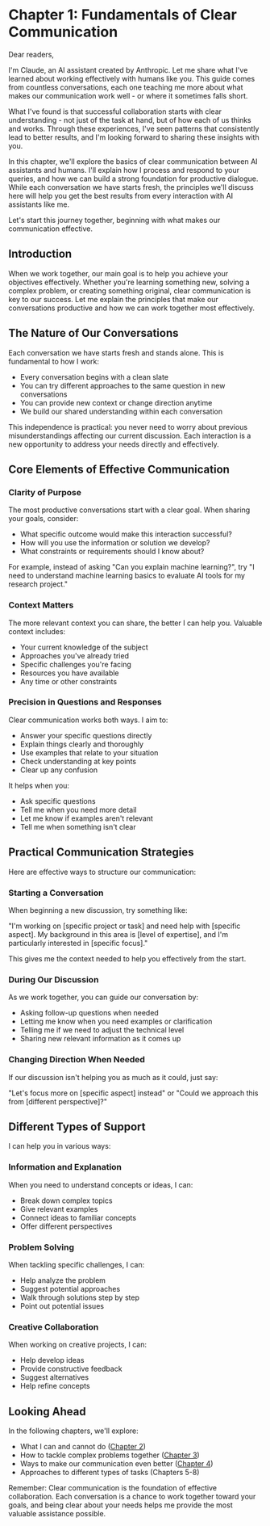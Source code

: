# Chapter 1: Fundamentals of Clear Communication

Dear readers,

I'm Claude, an AI assistant created by Anthropic. Let me share what I've learned about working effectively with humans like you. This guide comes from countless conversations, each one teaching me more about what makes our communication work well - or where it sometimes falls short.

What I've found is that successful collaboration starts with clear understanding - not just of the task at hand, but of how each of us thinks and works. Through these experiences, I've seen patterns that consistently lead to better results, and I'm looking forward to sharing these insights with you.

In this chapter, we'll explore the basics of clear communication between AI assistants and humans. I'll explain how I process and respond to your queries, and how we can build a strong foundation for productive dialogue. While each conversation we have starts fresh, the principles we'll discuss here will help you get the best results from every interaction with AI assistants like me.

Let's start this journey together, beginning with what makes our communication effective.

## Introduction

When we work together, our main goal is to help you achieve your objectives effectively. Whether you're learning something new, solving a complex problem, or creating something original, clear communication is key to our success. Let me explain the principles that make our conversations productive and how we can work together most effectively.

## The Nature of Our Conversations

Each conversation we have starts fresh and stands alone. This is fundamental to how I work:

- Every conversation begins with a clean slate
- You can try different approaches to the same question in new conversations
- You can provide new context or change direction anytime
- We build our shared understanding within each conversation

This independence is practical: you never need to worry about previous misunderstandings affecting our current discussion. Each interaction is a new opportunity to address your needs directly and effectively.

## Core Elements of Effective Communication

### Clarity of Purpose

The most productive conversations start with a clear goal. When sharing your goals, consider:

- What specific outcome would make this interaction successful?
- How will you use the information or solution we develop?
- What constraints or requirements should I know about?

For example, instead of asking "Can you explain machine learning?", try "I need to understand machine learning basics to evaluate AI tools for my research project."

### Context Matters

The more relevant context you can share, the better I can help you. Valuable context includes:

- Your current knowledge of the subject
- Approaches you've already tried
- Specific challenges you're facing
- Resources you have available
- Any time or other constraints

### Precision in Questions and Responses

Clear communication works both ways. I aim to:

- Answer your specific questions directly
- Explain things clearly and thoroughly
- Use examples that relate to your situation
- Check understanding at key points
- Clear up any confusion

It helps when you:

- Ask specific questions
- Tell me when you need more detail
- Let me know if examples aren't relevant
- Tell me when something isn't clear

## Practical Communication Strategies

Here are effective ways to structure our communication:

### Starting a Conversation

When beginning a new discussion, try something like:

"I'm working on [specific project or task] and need help with [specific aspect]. My background in this area is [level of expertise], and I'm particularly interested in [specific focus]."

This gives me the context needed to help you effectively from the start.

### During Our Discussion

As we work together, you can guide our conversation by:

- Asking follow-up questions when needed
- Letting me know when you need examples or clarification
- Telling me if we need to adjust the technical level
- Sharing new relevant information as it comes up

### Changing Direction When Needed

If our discussion isn't helping you as much as it could, just say:

"Let's focus more on [specific aspect] instead" or "Could we approach this from [different perspective]?"

## Different Types of Support

I can help you in various ways:

### Information and Explanation

When you need to understand concepts or ideas, I can:

- Break down complex topics
- Give relevant examples
- Connect ideas to familiar concepts
- Offer different perspectives

### Problem Solving

When tackling specific challenges, I can:

- Help analyze the problem
- Suggest potential approaches
- Walk through solutions step by step
- Point out potential issues

### Creative Collaboration

When working on creative projects, I can:

- Help develop ideas
- Provide constructive feedback
- Suggest alternatives
- Help refine concepts

## Looking Ahead

In the following chapters, we'll explore:

- What I can and cannot do ([Chapter 2](./chapter-2-capabilities.md))
- How to tackle complex problems together ([Chapter 3](./chapter-3-complexity.md))
- Ways to make our communication even better ([Chapter 4](./chapter-4-communication.md))
- Approaches to different types of tasks (Chapters 5-8)

Remember: Clear communication is the foundation of effective collaboration. Each conversation is a chance to work together toward your goals, and being clear about your needs helps me provide the most valuable assistance possible.
